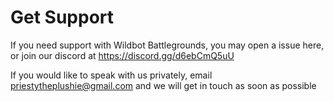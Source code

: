# Get Support

If you need support with Wildbot Battlegrounds, you may open a
issue here, or join our discord at https://discord.gg/d6ebCmQ5uU

If you would like to speak with us privately, email priestytheplushie@gmail.com
and we will get in touch as soon as possible
